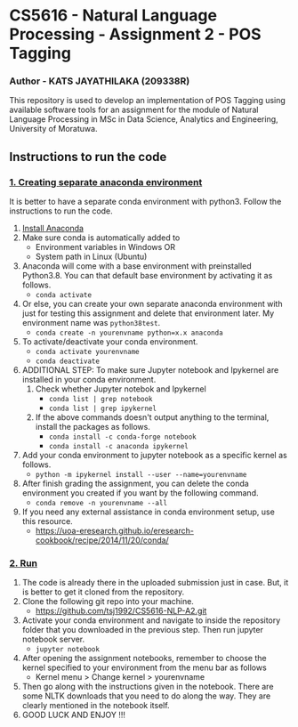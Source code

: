 # **CS5616 - Natural Language Processing - Assignment 2 - POS Tagging**

### **Author - KATS JAYATHILAKA (209338R)**

This repository is used to develop an implementation of POS Tagging using available software tools for an assignment for the module of Natural Language Processing in MSc in Data Science, Analytics and Engineering, University of Moratuwa.

##

## **Instructions to run the code**

### <ins>1. Creating separate anaconda environment</ins>

It is better to have a separate conda environment with python3. Follow the instructions to run the code.

1. [Install Anaconda](https://www.anaconda.com/products/individual)
2. Make sure conda is automatically added to
   - Environment variables in Windows OR
   - System path in Linux (Ubuntu)
3. Anaconda will come with a base environment with preinstalled Python3.8. You can that default base environment by activating it as follows.
   - `conda activate`
4. Or else, you can create your own separate anaconda environment with just for testing this assignment and delete that environment later. My environment name was `python38test`.
   - `conda create -n yourenvname python=x.x anaconda`
5. To activate/deactivate your conda environment.
   - `conda activate yourenvname`
   - `conda deactivate`
6. ADDITIONAL STEP: To make sure Jupyter notebook and Ipykernel are installed in your conda environment.
   1. Check whether Jupyter notebok and Ipykernel
      - `conda list | grep notebook`
      - `conda list | grep ipykernel`
   2. If the above commands doesn't output anything to the terminal, install the packages as follows.
      - `conda install -c conda-forge notebook`
      - `conda install -c anaconda ipykernel`
7. Add your conda environment to jupyter notebook as a specific kernel as follows.
   - `python -m ipykernel install --user --name=yourenvname`
8. After finish grading the assignment, you can delete the conda environment you created if you want by the following command.
   - `conda remove -n yourenvname --all`
9. If you need any external assistance in conda environment setup, use this resource.
   - https://uoa-eresearch.github.io/eresearch-cookbook/recipe/2014/11/20/conda/

### <ins>2. Run</ins>

1. The code is already there in the uploaded submission just in case. But, it is better to get it cloned from the repository.
2. Clone the following git repo into your machine.
   - https://github.com/tsj1992/CS5616-NLP-A2.git
3. Activate your conda environment and navigate to inside the repository folder that you downloaded in the previous step. Then run jupyter notebook server.
   - `jupyter notebook`
4. After opening the assignment notebooks, remember to choose the kernel specified to your environment from the menu bar as follows
   - Kernel menu > Change kernel > yourenvname
5. Then go along with the instructions given in the notebook. There are some NLTK downloads that you need to do along the way. They are clearly mentioned in the notebook itself.
6. GOOD LUCK AND ENJOY !!!
